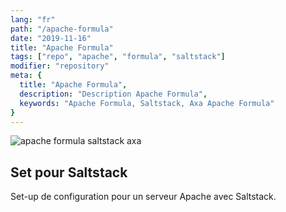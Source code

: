 ```yaml
---
lang: "fr"
path: "/apache-formula"
date: "2019-11-16"
title: "Apache Formula"
tags: ["repo", "apache", "formula", "saltstack"]
modifier: "repository"
meta: {
  title: "Apache Formula",
  description: "Description Apache Formula",
  keywords: "Apache Formula, Saltstack, Axa Apache Formula"
}
---
```


<section class="grid-2-small-1 af-post__section">
  <img class="af-post__img af-post__img--left" src="../../saltstack.jpg" alt="apache formula saltstack axa" />
  <article class="af-post__article af-post__article--left">
    <h2 class="af-post__subtitle af-post__subtitle--left">Set pour Saltstack</h2>
    <p class="af-post__content">Set-up de configuration pour un serveur Apache avec Saltstack.</p>
  </article>
</section>
